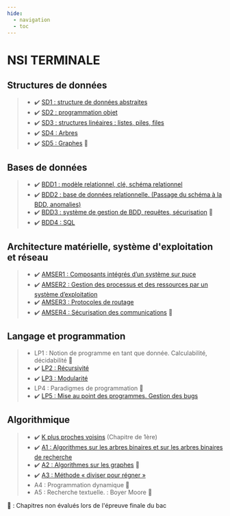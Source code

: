 ```yaml
---
hide:
  - navigation
  - toc
---
```


# **NSI TERMINALE** 

## Structures de données
> - ✔️ [SD1 : structure de données abstraites](SD/SD1/)
> - ✔️ [SD2 : programmation objet](SD/SD2/)  
> - ✔️ [SD3 : structures linéaires : listes, piles, files](SD/SD3/)  
> - ✔️ [SD4 : Arbres](SD/SD4/)   
> - ✔️ [SD5 : Graphes](SD/SD5/) 🐌

## Bases de données
> - ✔️ [BDD1 : modèle relationnel, clé, schéma relationnel](BDD/BDD1/)
> - ✔️ [BDD2 : base de données relationnelle. (Passage du schéma à la BDD, anomalies)](BDD/BDD2/)
> - ✔️ [BDD3 : système de gestion de BDD, requêtes, sécurisation](BDD/BDD2/) 🐌  
> - ✔️ [BDD4 : SQL](BDD/BDD4)

## Architecture matérielle, système d'exploitation et réseau
> - ✔️ [AMSER1 : Composants intégrés d’un système sur puce](AMSER/AMSER1)  
> - ✔️ [AMSER2 : Gestion des processus et des ressources par un système d’exploitation](AMSER/AMSER2)    
> - ✔️ [AMSER3 : Protocoles de routage](AMSER/AMSER3)
> - ✔️ [AMSER4 : Sécurisation des communications](AMSER/AMSER4) 🐌

## Langage et programmation
> - LP1 : Notion de programme en tant que donnée. Calculabilité, décidabilité 🐌  
> - ✔️ [LP2 : Récursivité](LP/LP2)  
> - ✔️ [LP3 : Modularité ](LP/LP3)
> - LP4 : Paradigmes de programmation 🐌  
> - ✔️ [LP5 : Mise au point des programmes. Gestion des bugs](LP/LP5/)  


## Algorithmique
> - ✔️ [K plus proches voisins](A/13/) (Chapitre de 1ère)
> - ✔️ [A1 : Algorithmes sur les arbres binaires et sur les arbres binaires de recherche](A/A1/)  
> - ✔️ [A2 : Algorithmes sur les graphes](A/A2/) 🐌  
> - ✔️ [A3 : Méthode « diviser pour régner »](A/A3/)   
> - A4 : Programmation dynamique 🐌  
> - A5 : Recherche textuelle. : Boyer Moore 🐌


🐌 : Chapitres non évalués lors de l'épreuve finale du bac